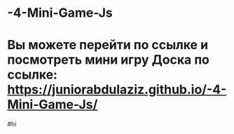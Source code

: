 # -4-Mini-Game-Js
# Вы можете перейти по ссылке и посмотреть мини игру Доска по ссылке: https://juniorabdulaziz.github.io/-4-Mini-Game-Js/
#hi
